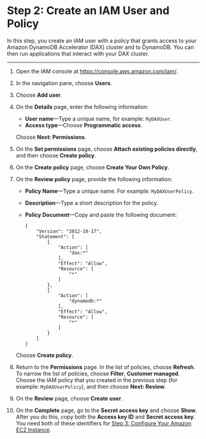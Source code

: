 # Step 2: Create an IAM User and Policy<a name="DAX.client.create-user-policy"></a>

In this step, you create an IAM user with a policy that grants access to your Amazon DynamoDB Accelerator \(DAX\) cluster and to DynamoDB\. You can then run applications that interact with your DAX cluster\.

****

1. Open the IAM console at [https://console\.aws\.amazon\.com/iam/](https://console.aws.amazon.com/iam/)\.

1. In the navigation pane, choose **Users**\.

1. Choose **Add user**\.

1. On the **Details** page, enter the following information:
   + **User name**—Type a unique name, for example: `MyDAXUser`\.
   + **Access type**—Choose **Programmatic access**\.

   Choose **Next: Permissions**\.

1. On the **Set permissions** page, choose **Attach existing policies directly**, and then choose **Create policy**\.

1. On the **Create policy** page, choose **Create Your Own Policy**\.

1. On the **Review policy** page, provide the following information:
   + **Policy Name**—Type a unique name\. For example: `MyDAXUserPolicy`\.
   + **Description**—Type a short description for the policy\.
   + **Policy Document**—Copy and paste the following document:

     ```
     {
         "Version": "2012-10-17",
         "Statement": [
             {
                 "Action": [
                     "dax:*"
                 ],
                 "Effect": "Allow",
                 "Resource": [
                     "*"
                 ]
             },
             {
                 "Action": [
                     "dynamodb:*"
                 ],
                 "Effect": "Allow",
                 "Resource": [
                     "*"
                 ]
             }
         ]
     }
     ```

   Choose **Create policy**\.

1. Return to the **Permissions** page\. In the list of policies, choose **Refresh**\. To narrow the list of policies, choose **Filter**, **Customer managed**\. Choose the IAM policy that you created in the previous step \(for example: `MyDAXUserPolicy`\), and then choose **Next: Review**\.

1. On the **Review** page, choose **Create user**\.

1. On the **Complete** page, go to the **Secret access key** and choose **Show**\. After you do this, copy both the **Access key ID** and **Secret access key**\. You need both of these identifiers for [Step 3: Configure Your Amazon EC2 Instance](DAX.client.configure-ec2-instance.md)\.